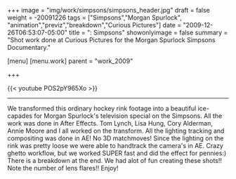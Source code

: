+++
image = "img/work/simpsons/simpsons_header.jpg"
draft = false
weight = -20091226
tags = ["Simpsons","Morgan Spurlock", "animation","previz","breakdown","Curious Pictures"]
date = "2009-12-26T06:53:07-05:00"
title = ": Simpsons"
showonlyimage = false
summary = "Shot work done at Curious Pictures for the Morgan Spurlock Simpsons Documentary."

[menu]
[menu.work]
parent = "work_2009"

+++

{{< youtube POS2pY965Xo >}}

---


We transformed this ordinary hockey rink footage into a beautiful ice-capades for Morgan Spurlock's television special on the Simpsons. All the work was done in After Effects. Tom Lynch, Lisa Hung, Cory Alderman, Annie Moore and I all worked on the transform. All the lighting tracking and compositing was done in AE! No 3D matchmoves! Since the lighting on the rink was pretty loose we were able to handtrack the camera's in AE. Crazy ghetto workflow, but we worked SUPER fast and did the effect for pennies:) There is a breakdown at the end. We had alot of fun creating these shots!! Note the number of lens flares!! Enjoy!
